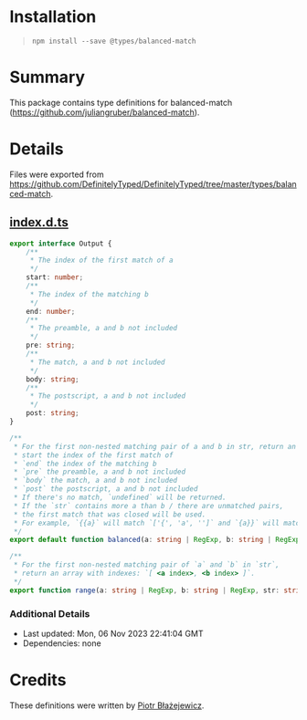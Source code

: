 # Installation
> `npm install --save @types/balanced-match`

# Summary
This package contains type definitions for balanced-match (https://github.com/juliangruber/balanced-match).

# Details
Files were exported from https://github.com/DefinitelyTyped/DefinitelyTyped/tree/master/types/balanced-match.
## [index.d.ts](https://github.com/DefinitelyTyped/DefinitelyTyped/tree/master/types/balanced-match/index.d.ts)
````ts
export interface Output {
    /**
     * The index of the first match of a
     */
    start: number;
    /**
     * The index of the matching b
     */
    end: number;
    /**
     * The preamble, a and b not included
     */
    pre: string;
    /**
     * The match, a and b not included
     */
    body: string;
    /**
     * The postscript, a and b not included
     */
    post: string;
}

/**
 * For the first non-nested matching pair of a and b in str, return an object with those keys:
 * start the index of the first match of
 * `end` the index of the matching b
 * `pre` the preamble, a and b not included
 * `body` the match, a and b not included
 * `post` the postscript, a and b not included
 * If there's no match, `undefined` will be returned.
 * If the `str` contains more a than b / there are unmatched pairs,
 * the first match that was closed will be used.
 * For example, `{{a}` will match `['{', 'a', '']` and `{a}}` will match `['', 'a', '}']`
 */
export default function balanced(a: string | RegExp, b: string | RegExp, str: string): Output | undefined;

/**
 * For the first non-nested matching pair of `a` and `b` in `str`,
 * return an array with indexes: `[ <a index>, <b index> ]`.
 */
export function range(a: string | RegExp, b: string | RegExp, str: string): [number, number] | undefined;

````

### Additional Details
 * Last updated: Mon, 06 Nov 2023 22:41:04 GMT
 * Dependencies: none

# Credits
These definitions were written by [Piotr Błażejewicz](https://github.com/peterblazejewicz).

